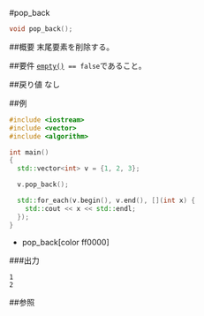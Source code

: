 #pop_back
```cpp
void pop_back();
```

##概要
末尾要素を削除する。


##要件
[`empty()`](./pop_back.md)` == false`であること。


##戻り値
なし


##例
```cpp
#include <iostream>
#include <vector>
#include <algorithm>

int main()
{
  std::vector<int> v = {1, 2, 3};

  v.pop_back();

  std::for_each(v.begin(), v.end(), [](int x) {
    std::cout << x << std::endl;
  });
}
```
* pop_back[color ff0000]

###出力
```
1
2
```

##参照


